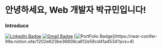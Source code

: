 # 안녕하세요, Web 개발자 박규민입니다!

### Introduce

[![LinkedIn Badge](https://img.shields.io/badge/-LinkedIn-blue?style=for-the-badge&logo=linkedin&link=https://www.linkedin.com/in/규민-박-041089325/)](https://www.linkedin.com/in/규민-박-041089325/)
[![Gmail Badge](https://img.shields.io/badge/-Gmail-c14438?logo=Gmail&logoColor=white&link=mailto:kyumin7487@gmail.com&style=for-the-badge)](mailto:kyumin7487@gmail.com)
[![PortFolio Badge](https://img.shields.io/badge/-PortFolio-yellow?style=for-the-badge&logo=notion&link=[https://near-conifer-99a.notion.site/1202e623be36808ca812e58cd41a4534?pvs=4](https://near-conifer-99a.notion.site/1202e623be36808ca812e58cd41a4534?pvs=4))](https://near-conifer-99a.notion.site/1202e623be36808ca812e58cd41a4534?pvs=4)
